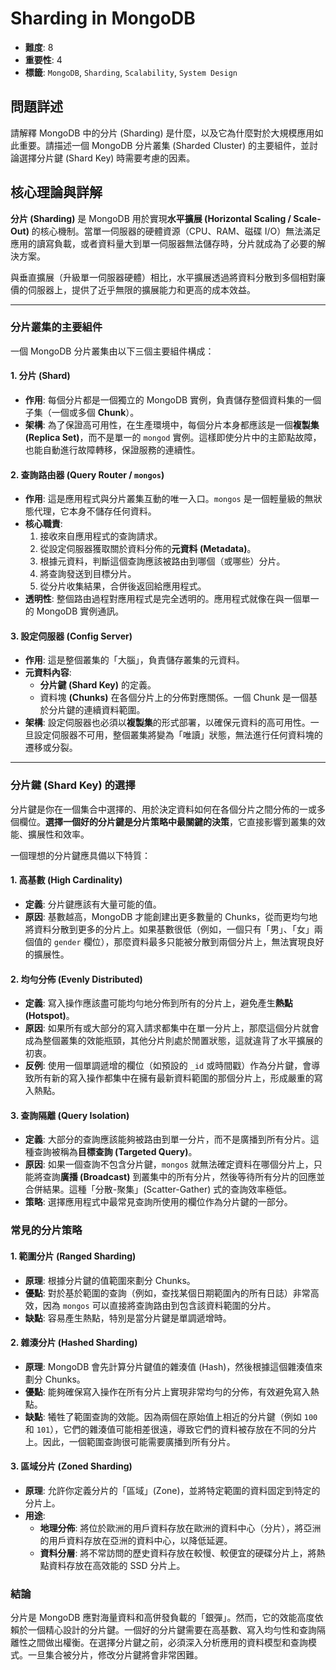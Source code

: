 # Sharding in MongoDB

- **難度**: 8
- **重要性**: 4
- **標籤**: `MongoDB`, `Sharding`, `Scalability`, `System Design`

## 問題詳述

請解釋 MongoDB 中的分片 (Sharding) 是什麼，以及它為什麼對於大規模應用如此重要。請描述一個 MongoDB 分片叢集 (Sharded Cluster) 的主要組件，並討論選擇分片鍵 (Shard Key) 時需要考慮的因素。

## 核心理論與詳解

**分片 (Sharding)** 是 MongoDB 用於實現**水平擴展 (Horizontal Scaling / Scale-Out)** 的核心機制。當單一伺服器的硬體資源（CPU、RAM、磁碟 I/O）無法滿足應用的讀寫負載，或者資料量大到單一伺服器無法儲存時，分片就成為了必要的解決方案。

與垂直擴展（升級單一伺服器硬體）相比，水平擴展透過將資料分散到多個相對廉價的伺服器上，提供了近乎無限的擴展能力和更高的成本效益。

---

### 分片叢集的主要組件

一個 MongoDB 分片叢集由以下三個主要組件構成：

#### 1. 分片 (Shard)

-   **作用**: 每個分片都是一個獨立的 MongoDB 實例，負責儲存整個資料集的一個子集（一個或多個 **Chunk**）。
-   **架構**: 為了保證高可用性，在生產環境中，每個分片本身都應該是一個**複製集 (Replica Set)**，而不是單一的 `mongod` 實例。這樣即使分片中的主節點故障，也能自動進行故障轉移，保證服務的連續性。

#### 2. 查詢路由器 (Query Router / `mongos`)

-   **作用**: 這是應用程式與分片叢集互動的唯一入口。`mongos` 是一個輕量級的無狀態代理，它本身不儲存任何資料。
-   **核心職責**:
    1.  接收來自應用程式的查詢請求。
    2.  從設定伺服器獲取關於資料分佈的**元資料 (Metadata)**。
    3.  根據元資料，判斷這個查詢應該被路由到哪個（或哪些）分片。
    4.  將查詢發送到目標分片。
    5.  從分片收集結果，合併後返回給應用程式。
-   **透明性**: 整個路由過程對應用程式是完全透明的。應用程式就像在與一個單一的 MongoDB 實例通訊。

#### 3. 設定伺服器 (Config Server)

-   **作用**: 這是整個叢集的「大腦」，負責儲存叢集的元資料。
-   **元資料內容**:
    -   **分片鍵 (Shard Key)** 的定義。
    -   資料塊 **(Chunks)** 在各個分片上的分佈對應關係。一個 Chunk 是一個基於分片鍵的連續資料範圍。
-   **架構**: 設定伺服器也必須以**複製集**的形式部署，以確保元資料的高可用性。一旦設定伺服器不可用，整個叢集將變為「唯讀」狀態，無法進行任何資料塊的遷移或分裂。

---

### 分片鍵 (Shard Key) 的選擇

分片鍵是你在一個集合中選擇的、用於決定資料如何在各個分片之間分佈的一或多個欄位。**選擇一個好的分片鍵是分片策略中最關鍵的決策**，它直接影響到叢集的效能、擴展性和效率。

一個理想的分片鍵應具備以下特質：

#### 1. 高基數 (High Cardinality)

-   **定義**: 分片鍵應該有大量可能的值。
-   **原因**: 基數越高，MongoDB 才能創建出更多數量的 Chunks，從而更均勻地將資料分散到更多的分片上。如果基數很低（例如，一個只有「男」、「女」兩個值的 `gender` 欄位），那麼資料最多只能被分散到兩個分片上，無法實現良好的擴展性。

#### 2. 均勻分佈 (Evenly Distributed)

-   **定義**: 寫入操作應該盡可能均勻地分佈到所有的分片上，避免產生**熱點 (Hotspot)**。
-   **原因**: 如果所有或大部分的寫入請求都集中在單一分片上，那麼這個分片就會成為整個叢集的效能瓶頸，其他分片則處於閒置狀態，這就違背了水平擴展的初衷。
-   **反例**: 使用一個單調遞增的欄位（如預設的 `_id` 或時間戳）作為分片鍵，會導致所有新的寫入操作都集中在擁有最新資料範圍的那個分片上，形成嚴重的寫入熱點。

#### 3. 查詢隔離 (Query Isolation)

-   **定義**: 大部分的查詢應該能夠被路由到單一分片，而不是廣播到所有分片。這種查詢被稱為**目標查詢 (Targeted Query)**。
-   **原因**: 如果一個查詢不包含分片鍵，`mongos` 就無法確定資料在哪個分片上，只能將查詢**廣播 (Broadcast)** 到叢集中的所有分片，然後等待所有分片的回應並合併結果。這種「分散-聚集」(Scatter-Gather) 式的查詢效率極低。
-   **策略**: 選擇應用程式中最常見查詢所使用的欄位作為分片鍵的一部分。

### 常見的分片策略

#### 1. 範圍分片 (Ranged Sharding)

-   **原理**: 根據分片鍵的值範圍來劃分 Chunks。
-   **優點**: 對於基於範圍的查詢（例如，查找某個日期範圍內的所有日誌）非常高效，因為 `mongos` 可以直接將查詢路由到包含該資料範圍的分片。
-   **缺點**: 容易產生熱點，特別是當分片鍵是單調遞增時。

#### 2. 雜湊分片 (Hashed Sharding)

-   **原理**: MongoDB 會先計算分片鍵值的雜湊值 (Hash)，然後根據這個雜湊值來劃分 Chunks。
-   **優點**: 能夠確保寫入操作在所有分片上實現非常均勻的分佈，有效避免寫入熱點。
-   **缺點**: 犧牲了範圍查詢的效能。因為兩個在原始值上相近的分片鍵（例如 `100` 和 `101`），它們的雜湊值可能相差很遠，導致它們的資料被存放在不同的分片上。因此，一個範圍查詢很可能需要廣播到所有分片。

#### 3. 區域分片 (Zoned Sharding)

-   **原理**: 允許你定義分片的「區域」(Zone)，並將特定範圍的資料固定到特定的分片上。
-   **用途**:
    -   **地理分佈**: 將位於歐洲的用戶資料存放在歐洲的資料中心（分片），將亞洲的用戶資料存放在亞洲的資料中心，以降低延遲。
    -   **資料分層**: 將不常訪問的歷史資料存放在較慢、較便宜的硬碟分片上，將熱點資料存放在高效能的 SSD 分片上。

### 結論

分片是 MongoDB 應對海量資料和高併發負載的「銀彈」。然而，它的效能高度依賴於一個精心設計的分片鍵。一個好的分片鍵需要在高基數、寫入均勻性和查詢隔離性之間做出權衡。在選擇分片鍵之前，必須深入分析應用的資料模型和查詢模式。一旦集合被分片，修改分片鍵將會非常困難。
